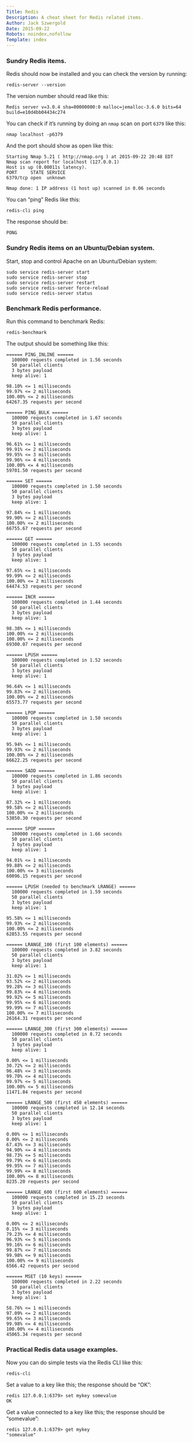 ```yaml
---
Title: Redis
Description: A cheat sheet for Redis related items.
Author: Jack Szwergold
Date: 2015-09-22
Robots: noindex,nofollow
Template: index
---
```


### Sundry Redis items.

Redis should now be installed and you can check the version by running:

    redis-server --version

The version number should read like this:

	Redis server v=3.0.4 sha=00000000:0 malloc=jemalloc-3.6.0 bits=64 build=e10d4bb04434c274

You can check if it’s running by doing an `nmap` scan on port `6379` like this:

    nmap localhost -p6379

And the port should show as open like this:

	Starting Nmap 5.21 ( http://nmap.org ) at 2015-09-22 20:48 EDT
	Nmap scan report for localhost (127.0.0.1)
	Host is up (0.00011s latency).
	PORT     STATE SERVICE
	6379/tcp open  unknown
	
	Nmap done: 1 IP address (1 host up) scanned in 0.06 seconds

You can “ping” Redis like this:

    redis-cli ping

The response should be:

    PONG

### Sundry Redis items on an Ubuntu/Debian system.

Start, stop and control Apache on an Ubuntu/Debian system:

    sudo service redis-server start
    sudo service redis-server stop
    sudo service redis-server restart
    sudo service redis-server force-reload
    sudo service redis-server status

### Benchmark Redis performance.

Run this command to benchmark Redis:

    redis-benchmark

The output should be something like this:

	====== PING_INLINE ======
	  100000 requests completed in 1.56 seconds
	  50 parallel clients
	  3 bytes payload
	  keep alive: 1
	
	98.10% <= 1 milliseconds
	99.97% <= 2 milliseconds
	100.00% <= 2 milliseconds
	64267.35 requests per second
	
	====== PING_BULK ======
	  100000 requests completed in 1.67 seconds
	  50 parallel clients
	  3 bytes payload
	  keep alive: 1
	
	96.61% <= 1 milliseconds
	99.91% <= 2 milliseconds
	99.95% <= 3 milliseconds
	99.96% <= 4 milliseconds
	100.00% <= 4 milliseconds
	59701.50 requests per second
	
	====== SET ======
	  100000 requests completed in 1.50 seconds
	  50 parallel clients
	  3 bytes payload
	  keep alive: 1
	
	97.84% <= 1 milliseconds
	99.90% <= 2 milliseconds
	100.00% <= 2 milliseconds
	66755.67 requests per second
	
	====== GET ======
	  100000 requests completed in 1.55 seconds
	  50 parallel clients
	  3 bytes payload
	  keep alive: 1
	
	97.65% <= 1 milliseconds
	99.99% <= 2 milliseconds
	100.00% <= 2 milliseconds
	64474.53 requests per second
	
	====== INCR ======
	  100000 requests completed in 1.44 seconds
	  50 parallel clients
	  3 bytes payload
	  keep alive: 1
	
	98.38% <= 1 milliseconds
	100.00% <= 2 milliseconds
	100.00% <= 2 milliseconds
	69300.07 requests per second
	
	====== LPUSH ======
	  100000 requests completed in 1.52 seconds
	  50 parallel clients
	  3 bytes payload
	  keep alive: 1
	
	96.64% <= 1 milliseconds
	99.83% <= 2 milliseconds
	100.00% <= 2 milliseconds
	65573.77 requests per second
	
	====== LPOP ======
	  100000 requests completed in 1.50 seconds
	  50 parallel clients
	  3 bytes payload
	  keep alive: 1
	
	95.94% <= 1 milliseconds
	99.93% <= 2 milliseconds
	100.00% <= 2 milliseconds
	66622.25 requests per second
	
	====== SADD ======
	  100000 requests completed in 1.86 seconds
	  50 parallel clients
	  3 bytes payload
	  keep alive: 1
	
	87.32% <= 1 milliseconds
	99.58% <= 2 milliseconds
	100.00% <= 2 milliseconds
	53850.30 requests per second
	
	====== SPOP ======
	  100000 requests completed in 1.66 seconds
	  50 parallel clients
	  3 bytes payload
	  keep alive: 1
	
	94.01% <= 1 milliseconds
	99.88% <= 2 milliseconds
	100.00% <= 3 milliseconds
	60096.15 requests per second
	
	====== LPUSH (needed to benchmark LRANGE) ======
	  100000 requests completed in 1.59 seconds
	  50 parallel clients
	  3 bytes payload
	  keep alive: 1
	
	95.58% <= 1 milliseconds
	99.93% <= 2 milliseconds
	100.00% <= 2 milliseconds
	62853.55 requests per second
	
	====== LRANGE_100 (first 100 elements) ======
	  100000 requests completed in 3.82 seconds
	  50 parallel clients
	  3 bytes payload
	  keep alive: 1
	
	31.02% <= 1 milliseconds
	93.52% <= 2 milliseconds
	99.28% <= 3 milliseconds
	99.83% <= 4 milliseconds
	99.92% <= 5 milliseconds
	99.95% <= 6 milliseconds
	99.99% <= 7 milliseconds
	100.00% <= 7 milliseconds
	26164.31 requests per second
	
	====== LRANGE_300 (first 300 elements) ======
	  100000 requests completed in 8.72 seconds
	  50 parallel clients
	  3 bytes payload
	  keep alive: 1
	
	0.00% <= 1 milliseconds
	30.72% <= 2 milliseconds
	96.48% <= 3 milliseconds
	99.70% <= 4 milliseconds
	99.97% <= 5 milliseconds
	100.00% <= 5 milliseconds
	11471.84 requests per second
	
	====== LRANGE_500 (first 450 elements) ======
	  100000 requests completed in 12.14 seconds
	  50 parallel clients
	  3 bytes payload
	  keep alive: 1
	
	0.00% <= 1 milliseconds
	0.00% <= 2 milliseconds
	67.43% <= 3 milliseconds
	94.90% <= 4 milliseconds
	98.73% <= 5 milliseconds
	99.79% <= 6 milliseconds
	99.95% <= 7 milliseconds
	99.99% <= 8 milliseconds
	100.00% <= 8 milliseconds
	8235.20 requests per second
	
	====== LRANGE_600 (first 600 elements) ======
	  100000 requests completed in 15.23 seconds
	  50 parallel clients
	  3 bytes payload
	  keep alive: 1
	
	0.00% <= 2 milliseconds
	0.15% <= 3 milliseconds
	79.23% <= 4 milliseconds
	96.93% <= 5 milliseconds
	99.16% <= 6 milliseconds
	99.87% <= 7 milliseconds
	99.98% <= 9 milliseconds
	100.00% <= 9 milliseconds
	6566.42 requests per second
	
	====== MSET (10 keys) ======
	  100000 requests completed in 2.22 seconds
	  50 parallel clients
	  3 bytes payload
	  keep alive: 1
	
	58.76% <= 1 milliseconds
	97.09% <= 2 milliseconds
	99.65% <= 3 milliseconds
	99.98% <= 4 milliseconds
	100.00% <= 4 milliseconds
	45065.34 requests per second

### Practical Redis data usage examples.

Now you can do simple tests via the Redis CLI like this:

    redis-cli

Set a value to a key like this; the response should be “OK”:

	redis 127.0.0.1:6379> set mykey somevalue
	OK

Get a value connected to a key like this; the response should be “somevalue”:

	redis 127.0.0.1:6379> get mykey
	"somevalue"
